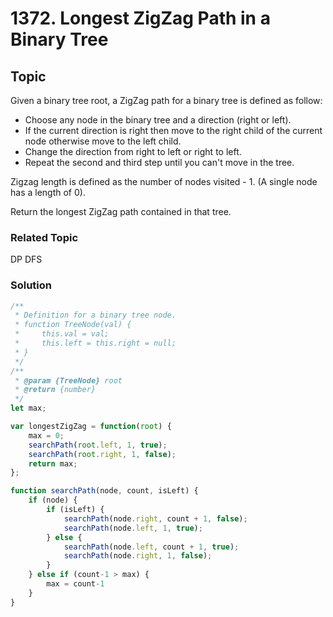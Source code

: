 # 1372. Longest ZigZag Path in a Binary Tree

## Topic

Given a binary tree root, a ZigZag path for a binary tree is defined as follow:

* Choose any node in the binary tree and a direction (right or left).
* If the current direction is right then move to the right child of the current node otherwise move to the left child.
* Change the direction from right to left or right to left.
* Repeat the second and third step until you can't move in the tree.

Zigzag length is defined as the number of nodes visited - 1. (A single node has a length of 0).

Return the longest ZigZag path contained in that tree.

### Related Topic

DP DFS

### Solution

```js
/**
 * Definition for a binary tree node.
 * function TreeNode(val) {
 *     this.val = val;
 *     this.left = this.right = null;
 * }
 */
/**
 * @param {TreeNode} root
 * @return {number}
 */
let max;

var longestZigZag = function(root) {
    max = 0;
    searchPath(root.left, 1, true);
    searchPath(root.right, 1, false);
    return max;
};

function searchPath(node, count, isLeft) {
    if (node) {
        if (isLeft) {
            searchPath(node.right, count + 1, false);
            searchPath(node.left, 1, true);
        } else {
            searchPath(node.left, count + 1, true);
            searchPath(node.right, 1, false);
        }
    } else if (count-1 > max) {
        max = count-1
    }
}
```
